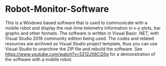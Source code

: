 # Robot-Monitor-Software
This is a Windows based software that is used to communicate with a mobile robot and display the real-time telemetry information in x-y plots, bar graphs and other formats. The software is written in Visual Basic .NET, with Visual Studio 2019 community edition being used.
The codes and related resources are archived as Visual Studio project template, thus you can use Visual Studio to unarchive the ZIP file and rebuild the software.
See https://www.youtube.com/watch?v=5212JX8CQ5g for a demonstration of the software with a mobile robot.

